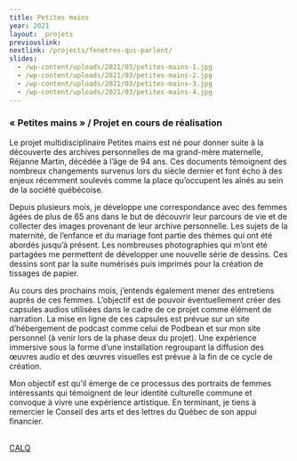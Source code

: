 ```yaml
---
title: Petites mains
year: 2021
layout: _projets
previouslink: 
nextlink: /projects/fenetres-qui-parlent/
slides:
  - /wp-content/uploads/2021/03/petites-mains-1.jpg
  - /wp-content/uploads/2021/03/petites-mains-2.jpg
  - /wp-content/uploads/2021/03/petites-mains-3.jpg
  - /wp-content/uploads/2021/03/petites-mains-4.jpg
---
```

<div class="one_half">
<h3> « Petites mains » / Projet en cours de réalisation</h3>

<p>Le projet multidisciplinaire Petites mains est né pour donner suite à la découverte des archives personnelles de ma grand-mère maternelle, Réjanne Martin, décédée à l’âge de 94 ans. Ces documents témoignent des nombreux changements survenus lors du siècle dernier et font écho à des enjeux récemment soulevés comme la place qu’occupent les aînés au sein de la société québécoise.</p>

<p>Depuis plusieurs mois, je développe une correspondance avec des femmes âgées de plus de 65 ans dans le but de découvrir leur parcours de vie et de collecter des images provenant de leur archive personnelle. Les sujets de la maternité, de l’enfance et du mariage font partie des thèmes qui ont été abordés jusqu’à présent. Les nombreuses photographies qui m’ont été partagées me permettent de développer une nouvelle série de dessins. Ces dessins sont par la suite numérisés puis imprimés pour la création de tissages de papier.</p>

<p>Au cours des prochains mois, j’entends également mener des entretiens auprès de ces femmes. L’objectif est de pouvoir éventuellement créer des capsules audios utilisées dans le cadre de ce projet comme élément de narration. La mise en ligne de ces capsules est prévue sur un site d’hébergement de podcast comme celui de Podbean et sur mon site personnel (à venir lors de la phase deux du projet). Une expérience immersive sous la forme d’une installation regroupant la diffusion des œuvres audio et des œuvres visuelles est prévue à la fin de ce cycle de création.</p>

<p>Mon objectif est qu'il émerge de ce processus des portraits de femmes intéressants qui témoignent de leur identité culturelle commune et convoque à vivre une expérience artistique. En terminant, je tiens à remercier le Conseil des arts et des lettres du Québec de son appui financier.</p>
<br/>
<a href="https://www.calq.gouv.qc.ca" target="_blank">CALQ</a>
</div>
